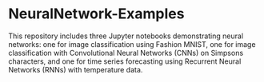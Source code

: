 # NeuralNetwork-Examples
This repository includes three Jupyter notebooks demonstrating neural networks: one for image classification using Fashion MNIST, one for image classification with Convolutional Neural Networks (CNNs) on Simpsons characters, and one for time series forecasting using Recurrent Neural Networks (RNNs) with temperature data.
